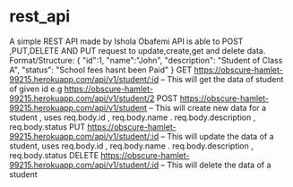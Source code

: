 # rest_api
A simple REST API made by Ishola Obafemi
API is able to POST ,PUT,DELETE AND PUT request to update,create,get and delete data.
Format/Structure:
{
        "id":1,
        "name":"John",
        "description": "Student of Class A",
        "status": "School fees hasnt been Paid"
}
GET https://obscure-hamlet-99215.herokuapp.com/api/v1/student/:id – This will get the data of student of given id e.g https://obscure-hamlet-99215.herokuapp.com/api/v1/student/2
POST https://obscure-hamlet-99215.herokuapp.com/api/v1/student – This will create new data for a student , uses req.body.id , req.body.name . req.body.description , req.body.status
PUT https://obscure-hamlet-99215.herokuapp.com/api/v1/student/:id – This will update the data of a student,  uses req.body.id , req.body.name . req.body.description , req.body.status
DELETE https://obscure-hamlet-99215.herokuapp.com/api/v1/student/:id  – This will delete the data of a student
